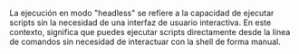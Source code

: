 La ejecución en modo "headless" se refiere a la capacidad de ejecutar scripts sin la necesidad de una interfaz de usuario interactiva. En este contexto, significa que puedes ejecutar scripts directamente desde la línea de comandos sin necesidad de interactuar con la shell de forma manual.

